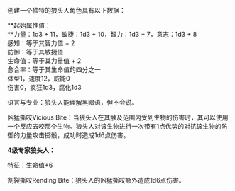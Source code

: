 创建一个独特的狼头人角色具有以下数据：

**起始属性值：  
**力量：1d3 + 11，敏捷：1d3 + 10，智力：1d3 + 7，意志：1d3 + 8  
感知：等于其智力值 + 2  
防御：等于其敏捷值  
生命值：等于其力量值 + 2  
愈合率：等于其生命值的四分之一  
体型1，速度12，威能0  
伤害0，疯狂1d3，腐化1d3

语言与专业：狼头人能理解黑暗语，但不会说。

凶猛撕咬Vicious
Bite：当狼头人在其触及范围内受到生物的伤害时，其可以使用一个反应去咬那个生物。狼头人对该生物进行一次带有1点优势的对抗该生物的防御的力量攻击掷骰，成功时造成1d6点伤害。

**4级专家狼头人：**  

特征：生命值+6  

割裂撕咬Rending Bite：狼头人的凶猛撕咬额外造成1d6点伤害。
